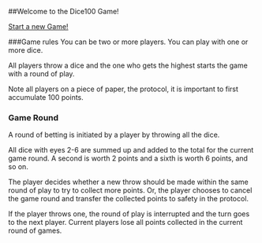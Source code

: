 ##Welcome to the Dice100 Game!

[Start a new Game!](dice/init)

###Game rules
You can be two or more players. You can play with one or more dice.

All players throw a dice and the one who gets the highest starts the game with a round of play.

Note all players on a piece of paper, the protocol, it is important to first accumulate 100 points.

### Game Round
A round of betting is initiated by a player by throwing all the dice.

All dice with eyes 2-6 are summed up and added to the total for the current game round. A second is worth 2 points and a sixth is worth 6 points, and so on.

The player decides whether a new throw should be made within the same round of play to try to collect more points. Or, the player chooses to cancel the game round and transfer the collected points to safety in the protocol.

If the player throws one, the round of play is interrupted and the turn goes to the next player. Current players lose all points collected in the current round of games.
